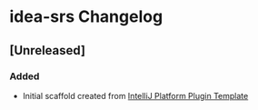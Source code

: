 <!-- Keep a Changelog guide -> https://keepachangelog.com -->

# idea-srs Changelog

## [Unreleased]
### Added
- Initial scaffold created from [IntelliJ Platform Plugin Template](https://github.com/JetBrains/intellij-platform-plugin-template)
